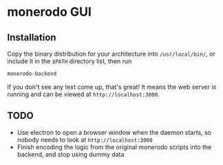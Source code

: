 # monerodo GUI



## Installation

Copy the binary distribution for your architecture into `/usr/local/bin/`, or
include it in the `$PATH` directory list, then run

```bash
monerodo-backend
```

If you don't see any text come up, that's great! It means the web server is running
and can be viewed at `http://localhost:3000`.



## TODO

- Use electron to open a browser window when the daemon starts, so nobody needs to
  look at `http://localhost:3000`
- Finish encoding the logic from the original monerodo scripts into the backend, and
  stop using dummy data
